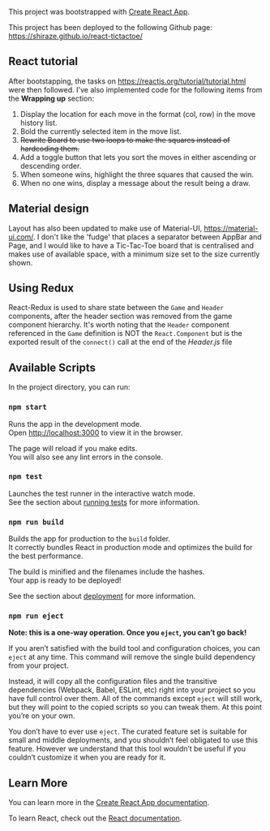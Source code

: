 This project was bootstrapped with [Create React App](https://github.com/facebook/create-react-app).

This project has been deployed to the following Github page: https://shiraze.github.io/react-tictactoe/

## React tutorial
After bootstapping, the tasks on https://reactjs.org/tutorial/tutorial.html were then followed.
I've also implemented code for the following items from the **Wrapping up** section:

1. Display the location for each move in the format (col, row) in the move history list.
1. Bold the currently selected item in the move list.
1. ~~Rewrite Board to use two loops to make the squares instead of hardcoding them.~~
1. Add a toggle button that lets you sort the moves in either ascending or descending order.
1. When someone wins, highlight the three squares that caused the win.
1. When no one wins, display a message about the result being a draw.

## Material design
Layout has also been updated to make use of Material-UI, https://material-ui.com/.
I don't like the 'fudge' that places a separator between AppBar and Page, and I would like to have a Tic-Tac-Toe board that is centralised and makes use of
available space, with a minimum size set to the size currently shown.

## Using Redux
React-Redux is used to share state between the ``Game`` and ``Header`` components, after the header section was removed from the game component hierarchy.
It's worth noting that the ``Header`` component referenced in the ``Game`` definition is NOT the ```React.Component``` but is the exported result of the ```connect()```
call at the end of the *Header.js* file

## Available Scripts

In the project directory, you can run:

### `npm start`

Runs the app in the development mode.<br>
Open [http://localhost:3000](http://localhost:3000) to view it in the browser.

The page will reload if you make edits.<br>
You will also see any lint errors in the console.

### `npm test`

Launches the test runner in the interactive watch mode.<br>
See the section about [running tests](https://facebook.github.io/create-react-app/docs/running-tests) for more information.

### `npm run build`

Builds the app for production to the `build` folder.<br>
It correctly bundles React in production mode and optimizes the build for the best performance.

The build is minified and the filenames include the hashes.<br>
Your app is ready to be deployed!

See the section about [deployment](https://facebook.github.io/create-react-app/docs/deployment) for more information.

### `npm run eject`

**Note: this is a one-way operation. Once you `eject`, you can’t go back!**

If you aren’t satisfied with the build tool and configuration choices, you can `eject` at any time. This command will remove the single build dependency from your project.

Instead, it will copy all the configuration files and the transitive dependencies (Webpack, Babel, ESLint, etc) right into your project so you have full control over them. All of the commands except `eject` will still work, but they will point to the copied scripts so you can tweak them. At this point you’re on your own.

You don’t have to ever use `eject`. The curated feature set is suitable for small and middle deployments, and you shouldn’t feel obligated to use this feature. However we understand that this tool wouldn’t be useful if you couldn’t customize it when you are ready for it.

## Learn More

You can learn more in the [Create React App documentation](https://facebook.github.io/create-react-app/docs/getting-started).

To learn React, check out the [React documentation](https://reactjs.org/).
